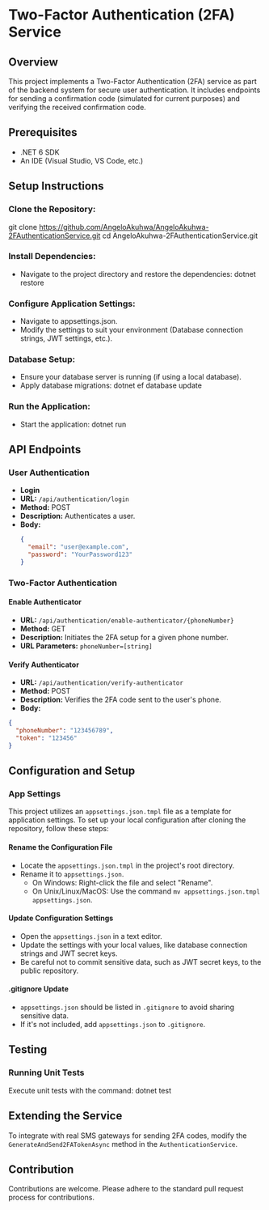 # Two-Factor Authentication (2FA) Service

## Overview
This project implements a Two-Factor Authentication (2FA) service as part of the backend system for secure user authentication. 
It includes endpoints for sending a confirmation code (simulated for current purposes) and verifying the received confirmation code.

## Prerequisites
* .NET 6 SDK
* An IDE (Visual Studio, VS Code, etc.)

## Setup Instructions
### Clone the Repository:
  git clone https://github.com/AngeloAkuhwa/AngeloAkuhwa-2FAuthenticationService.git
  cd AngeloAkuhwa-2FAuthenticationService.git

### Install Dependencies:
  * Navigate to the project directory and restore the dependencies:
    dotnet restore
### Configure Application Settings:
  * Navigate to appsettings.json.
  * Modify the settings to suit your environment (Database connection strings, JWT settings, etc.).
### Database Setup:
  * Ensure your database server is running (if using a local database).
  * Apply database migrations: dotnet ef database update

### Run the Application:
  * Start the application: dotnet run
  

## API Endpoints

### User Authentication
- **Login**
- **URL:** `/api/authentication/login`
- **Method:** POST
- **Description:** Authenticates a user.
- **Body:**
  ```json
  {
    "email": "user@example.com",
    "password": "YourPassword123"
  }
  ```

### Two-Factor Authentication

#### Enable Authenticator
- **URL:** `/api/authentication/enable-authenticator/{phoneNumber}`
- **Method:** GET
- **Description:** Initiates the 2FA setup for a given phone number.
- **URL Parameters:** `phoneNumber=[string]`

#### Verify Authenticator
- **URL:** `/api/authentication/verify-authenticator`
- **Method:** POST
- **Description:** Verifies the 2FA code sent to the user's phone.
- **Body:**
```json
{
  "phoneNumber": "123456789",
  "token": "123456"
}
```

## Configuration and Setup

### App Settings

This project utilizes an `appsettings.json.tmpl` file as a template for application settings. To set up your local configuration after cloning the repository, follow these steps:

#### Rename the Configuration File
- Locate the `appsettings.json.tmpl` in the project's root directory.
- Rename it to `appsettings.json`.
  - On Windows: Right-click the file and select "Rename".
  - On Unix/Linux/MacOS: Use the command `mv appsettings.json.tmpl appsettings.json`.

#### Update Configuration Settings
- Open the `appsettings.json` in a text editor.
- Update the settings with your local values, like database connection strings and JWT secret keys.
- Be careful not to commit sensitive data, such as JWT secret keys, to the public repository.

#### .gitignore Update
- `appsettings.json` should be listed in `.gitignore` to avoid sharing sensitive data.
- If it's not included, add `appsettings.json` to `.gitignore`.

## Testing
### Running Unit Tests
Execute unit tests with the command:
dotnet test

## Extending the Service
To integrate with real SMS gateways for sending 2FA codes, modify the `GenerateAndSend2FATokenAsync` method in the `AuthenticationService`.

## Contribution
Contributions are welcome. Please adhere to the standard pull request process for contributions.

